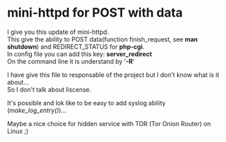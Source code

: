 # mini-httpd for POST with data

I give you this update of mini-httpd.  
This give the ability to POST data(function finish_request, see __man shutdown__) and REDIRECT_STATUS for __php-cgi__.  
In config file you can add this key: __server_redirect__  
On the command line it is understand by '__-R__'
  
I have give this file to responsable of the project but I don't know what is it about...  
So I don't talk about liscense.  
  
It's possible and lok like to be easy to add syslog ability (*make_log_entry()*)...  
  
Maybe a nice choice for hidden service with TOR (Tor Onion Router) on Linux ;)  
